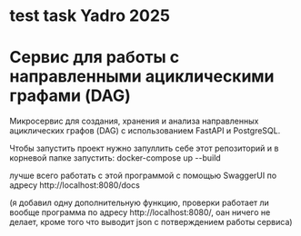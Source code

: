 # test task Yadro 2025

# Сервис для работы с направленными ациклическими графами (DAG)

Микросервис для создания, хранения и анализа направленных ациклических графов (DAG) с использованием FastAPI и PostgreSQL.

Чтобы запустить проект нужно запуллить себе этот репозиторий и в корневой папке запустить:
docker-compose up --build

лучше всего работать с этой программой с помощью SwaggerUI по адресу http://localhost:8080/docs

(я добавил одну дополнительную функцию, проверки работает ли вообще программа по адресу http://localhost:8080/, оан ничего не делает, кроме того что выводит json с потверждением работы сервиса)